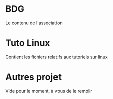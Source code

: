 # BDG
Le contenu de l'association

# Tuto Linux
Contient les fichiers relatifs aux tutoriels sur linux

# Autres projet
Vide pour le moment, à vous de le remplir
